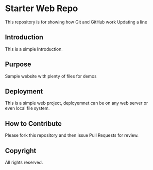 # Starter Web Repo

This repository is for showing how Git and GitHub work
Updating a line 

## Introduction

This is a simple Introduction.

## Purpose

Sample website with plenty of files for demos

## Deployment

This is a simple web project, deployemnet can be on any web server or even local file system.

## How to Contribute

Please fork this repository and then issue Pull Requests for review.

## Copyright

All rights reserved.
